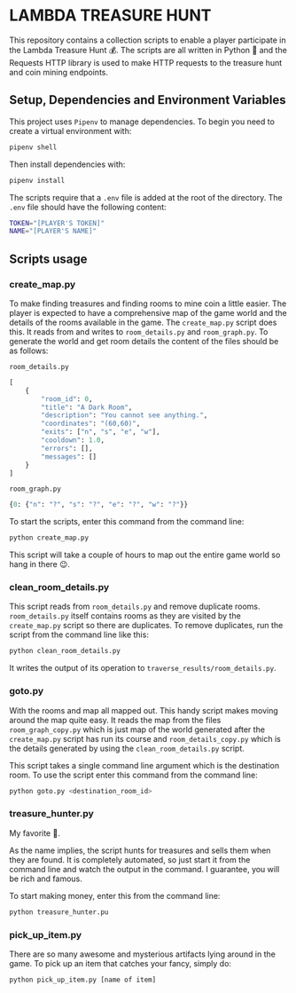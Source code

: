 # LAMBDA TREASURE HUNT

This repository contains a collection scripts to enable a player participate in the Lambda Treasure Hunt 💰. The scripts are all written in Python 🐍 and the Requests HTTP library is used to make HTTP requests to the treasure hunt and coin mining endpoints.

## Setup, Dependencies and Environment Variables

This project uses `Pipenv` to manage dependencies. To begin you need to create a virtual environment with:

```sh
pipenv shell
```

Then install dependencies with:

```sh
pipenv install
```

The scripts require that a `.env` file is added at the root of the directory. The `.env` file should have the following content:

```sh
TOKEN="[PLAYER'S TOKEN]"
NAME="[PLAYER'S NAME]"
```

## Scripts usage

### create_map.py

To make finding treasures and finding rooms to mine coin a little easier. The player is expected to have a comprehensive map of the game world and the details of the rooms available in the game. The `create_map.py` script does this. It reads from and writes to `room_details.py` and `room_graph.py`. To generate the world and get room details the content of the files should be as follows:

`room_details.py`

```py
[
    {
        "room_id": 0,
        "title": "A Dark Room",
        "description": "You cannot see anything.",
        "coordinates": "(60,60)",
        "exits": ["n", "s", "e", "w"],
        "cooldown": 1.0,
        "errors": [],
        "messages": []
    }
]
```

`room_graph.py`

```py
{0: {"n": "?", "s": "?", "e": "?", "w": "?"}}
```

To start the scripts, enter this command from the command line:

```sh
python create_map.py
```

This script will take a couple of hours to map out the entire game world so hang in there 😉.

### clean_room_details.py

This script reads from `room_details.py` and remove duplicate rooms. `room_details.py` itself contains rooms as they are visited by the `create_map.py` script so there are duplicates. To remove duplicates, run the script from the command line like this:

```sh
python clean_room_details.py
```

It writes the output of its operation to `traverse_results/room_details.py`.

### goto.py

With the rooms and map all mapped out. This handy script makes moving around the map quite easy. It reads the map from the files `room_graph_copy.py` which is just map of the world generated after the `create_map.py` script has run its course and `room_details_copy.py` which is the details generated by using the `clean_room_details.py` script.

This script takes a single command line argument which is the destination room. To use the script enter this command from the command line:

```sh
python goto.py <destination_room_id>
```

### treasure_hunter.py

My favorite 🤗.

As the name implies, the script hunts for treasures and sells them when they are found. It is completely automated, so just start it from the command line and watch the output in the command. I guarantee, you will be rich and famous.

To start making money, enter this from the command line:

```sh
python treasure_hunter.pu
```

### pick_up_item.py

There are so many awesome and mysterious artifacts lying around in the game. To pick up an item that catches your fancy, simply do:

```sh
python pick_up_item.py [name of item]
```
